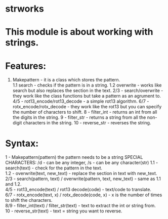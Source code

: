 # strworks
# This module is about working with strings.
# Features:
1. Makepattern - it is a class which stores the pattern.                                                                
1.1 search - checks if the pattern is in a string.
1.2 overwrite - works like search but also replaces the section in the text.
2/3 - search/overwrite - they work like the class functions but take a pattern as an agrument to.
4/5 - rot13_encode/rot13_decode - a simple rot13 algorithm.
6/7 - rotx_encode/rotx_decode - they work like the rot13 but you can specify the number of characters to shift.
8 - filter_int - returns an int from all the digits in the string.
9 - filter_str - returns a string from all the non-digit characters in the string.
10 - reverse_str - reverses the string.
# Syntax:
1 - Makepattern(pattern) the pattern needs to be a string SPECIAL CHARACTERS: /d - can be any integer, /s - can be any character(str)
1.1 - search(text) - check for the pattern in the text.                                                         
1.2 - overwrite(text, new_text) - replace the section in text with new_text.                                    
2/3 - search(pattern, text) / overwrite(pattern, text, new_text) - same as 1.1 and 1.2.                     
4/5 - rot13_encode(text) / rot13 decode(code) - text/code to translate.                                     
6/7 - rotx_encode(text, x) / rotx_decode(code, x) - x is the number of times to shift the characters.           
8/9 - filter_int(text) / filter_str(text) - text to extract the int or string from.                
10 - reverse_str(text) - text = string you want to reverse.                                
